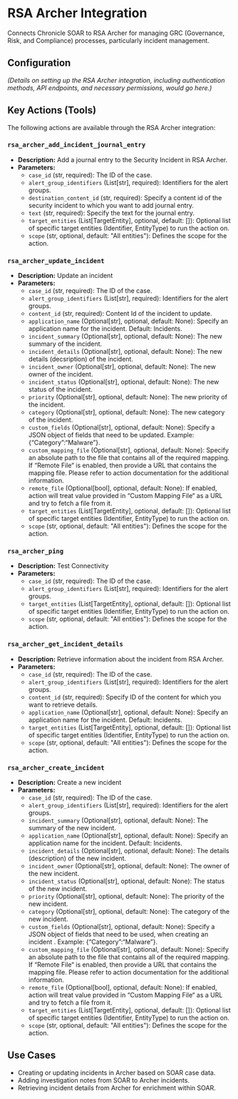# RSA Archer Integration

Connects Chronicle SOAR to RSA Archer for managing GRC (Governance, Risk, and Compliance) processes, particularly incident management.

## Configuration

*(Details on setting up the RSA Archer integration, including authentication methods, API endpoints, and necessary permissions, would go here.)*

## Key Actions (Tools)

The following actions are available through the RSA Archer integration:

### `rsa_archer_add_incident_journal_entry`

*   **Description:** Add a journal entry to the Security Incident in RSA Archer.
*   **Parameters:**
    *   `case_id` (str, required): The ID of the case.
    *   `alert_group_identifiers` (List[str], required): Identifiers for the alert groups.
    *   `destination_content_id` (str, required): Specify a content id of the security incident to which you want to add journal entry.
    *   `text` (str, required): Specify the text for the journal entry.
    *   `target_entities` (List[TargetEntity], optional, default: []): Optional list of specific target entities (Identifier, EntityType) to run the action on.
    *   `scope` (str, optional, default: "All entities"): Defines the scope for the action.

### `rsa_archer_update_incident`

*   **Description:** Update an incident
*   **Parameters:**
    *   `case_id` (str, required): The ID of the case.
    *   `alert_group_identifiers` (List[str], required): Identifiers for the alert groups.
    *   `content_id` (str, required): Content Id of the incident to update.
    *   `application_name` (Optional[str], optional, default: None): Specify an application name for the incident. Default: Incidents.
    *   `incident_summary` (Optional[str], optional, default: None): The new summary of the incident.
    *   `incident_details` (Optional[str], optional, default: None): The new details (decsription) of the incident.
    *   `incident_owner` (Optional[str], optional, default: None): The new owner of the incident.
    *   `incident_status` (Optional[str], optional, default: None): The new status of the incident.
    *   `priority` (Optional[str], optional, default: None): The new priority of the incident.
    *   `category` (Optional[str], optional, default: None): The new category of the incident.
    *   `custom_fields` (Optional[str], optional, default: None): Specify a JSON object of fields that need to be updated. Example: {“Category”:“Malware”}.
    *   `custom_mapping_file` (Optional[str], optional, default: None): Specify an absolute path to the file that contains all of the required mapping. If “Remote File“ is enabled, then provide a URL that contains the mapping file. Please refer to action documentation for the additional information.
    *   `remote_file` (Optional[bool], optional, default: None): If enabled, action will treat value provided in “Custom Mapping File“ as a URL and try to fetch a file from it.
    *   `target_entities` (List[TargetEntity], optional, default: []): Optional list of specific target entities (Identifier, EntityType) to run the action on.
    *   `scope` (str, optional, default: "All entities"): Defines the scope for the action.

### `rsa_archer_ping`

*   **Description:** Test Connectivity
*   **Parameters:**
    *   `case_id` (str, required): The ID of the case.
    *   `alert_group_identifiers` (List[str], required): Identifiers for the alert groups.
    *   `target_entities` (List[TargetEntity], optional, default: []): Optional list of specific target entities (Identifier, EntityType) to run the action on.
    *   `scope` (str, optional, default: "All entities"): Defines the scope for the action.

### `rsa_archer_get_incident_details`

*   **Description:** Retrieve information about the incident from RSA Archer.
*   **Parameters:**
    *   `case_id` (str, required): The ID of the case.
    *   `alert_group_identifiers` (List[str], required): Identifiers for the alert groups.
    *   `content_id` (str, required): Specify ID of the content for which you want to retrieve details.
    *   `application_name` (Optional[str], optional, default: None): Specify an application name for the incident. Default: Incidents.
    *   `target_entities` (List[TargetEntity], optional, default: []): Optional list of specific target entities (Identifier, EntityType) to run the action on.
    *   `scope` (str, optional, default: "All entities"): Defines the scope for the action.

### `rsa_archer_create_incident`

*   **Description:** Create a new incident
*   **Parameters:**
    *   `case_id` (str, required): The ID of the case.
    *   `alert_group_identifiers` (List[str], required): Identifiers for the alert groups.
    *   `incident_summary` (Optional[str], optional, default: None): The summary of the new incident.
    *   `application_name` (Optional[str], optional, default: None): Specify an application name for the incident. Default: Incidents.
    *   `incident_details` (Optional[str], optional, default: None): The details (description) of the new incident.
    *   `incident_owner` (Optional[str], optional, default: None): The owner of the new incident.
    *   `incident_status` (Optional[str], optional, default: None): The status of the new incident.
    *   `priority` (Optional[str], optional, default: None): The priority of the new incident.
    *   `category` (Optional[str], optional, default: None): The category of the new incident.
    *   `custom_fields` (Optional[str], optional, default: None): Specify a JSON object of fields that need to be used, when creating an incident . Example: {“Category”:“Malware”}.
    *   `custom_mapping_file` (Optional[str], optional, default: None): Specify an absolute path to the file that contains all of the required mapping. If “Remote File“ is enabled, then provide a URL that contains the mapping file. Please refer to action documentation for the additional information.
    *   `remote_file` (Optional[bool], optional, default: None): If enabled, action will treat value provided in “Custom Mapping File“ as a URL and try to fetch a file from it.
    *   `target_entities` (List[TargetEntity], optional, default: []): Optional list of specific target entities (Identifier, EntityType) to run the action on.
    *   `scope` (str, optional, default: "All entities"): Defines the scope for the action.

## Use Cases

*   Creating or updating incidents in Archer based on SOAR case data.
*   Adding investigation notes from SOAR to Archer incidents.
*   Retrieving incident details from Archer for enrichment within SOAR.
